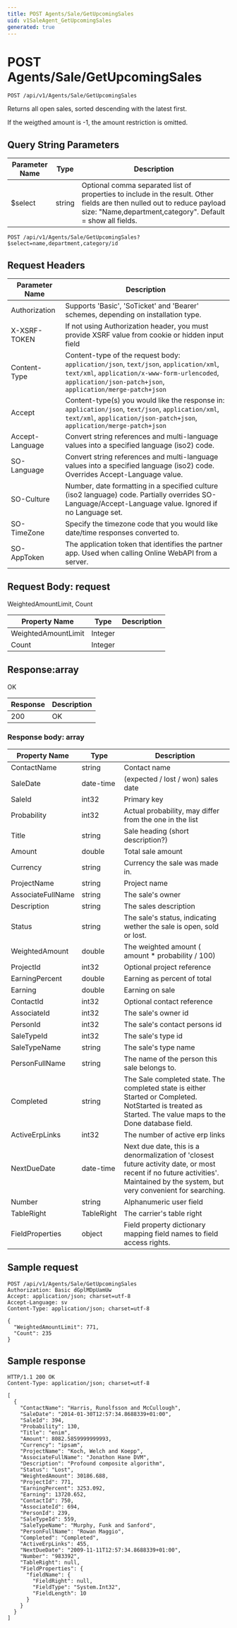 ```yaml
---
title: POST Agents/Sale/GetUpcomingSales
uid: v1SaleAgent_GetUpcomingSales
generated: true
---
```


# POST Agents/Sale/GetUpcomingSales

```http
POST /api/v1/Agents/Sale/GetUpcomingSales
```

Returns all open sales, sorted descending with the latest first.


If the weigthed amount is -1, the amount restriction is omitted.






## Query String Parameters

| Parameter Name | Type |  Description |
|----------------|------|--------------|
| $select | string |  Optional comma separated list of properties to include in the result. Other fields are then nulled out to reduce payload size: "Name,department,category". Default = show all fields. |

```http
POST /api/v1/Agents/Sale/GetUpcomingSales?$select=name,department,category/id
```


## Request Headers

| Parameter Name | Description |
|----------------|-------------|
| Authorization  | Supports 'Basic', 'SoTicket' and 'Bearer' schemes, depending on installation type. |
| X-XSRF-TOKEN   | If not using Authorization header, you must provide XSRF value from cookie or hidden input field |
| Content-Type | Content-type of the request body: `application/json`, `text/json`, `application/xml`, `text/xml`, `application/x-www-form-urlencoded`, `application/json-patch+json`, `application/merge-patch+json` |
| Accept         | Content-type(s) you would like the response in: `application/json`, `text/json`, `application/xml`, `text/xml`, `application/json-patch+json`, `application/merge-patch+json` |
| Accept-Language | Convert string references and multi-language values into a specified language (iso2) code. |
| SO-Language | Convert string references and multi-language values into a specified language (iso2) code. Overrides Accept-Language value. |
| SO-Culture | Number, date formatting in a specified culture (iso2 language) code. Partially overrides SO-Language/Accept-Language value. Ignored if no Language set. |
| SO-TimeZone | Specify the timezone code that you would like date/time responses converted to. |
| SO-AppToken | The application token that identifies the partner app. Used when calling Online WebAPI from a server. |

## Request Body: request 

WeightedAmountLimit, Count 

| Property Name | Type |  Description |
|----------------|------|--------------|
| WeightedAmountLimit | Integer |  |
| Count | Integer |  |

## Response:array

OK

| Response | Description |
|----------------|-------------|
| 200 | OK |

### Response body: array

| Property Name | Type |  Description |
|----------------|------|--------------|
| ContactName | string | Contact name |
| SaleDate | date-time | (expected / lost / won) sales date |
| SaleId | int32 | Primary key |
| Probability | int32 | Actual probability, may differ from the one in the list |
| Title | string | Sale heading (short description?) |
| Amount | double | Total sale amount |
| Currency | string | Currency the sale was made in. |
| ProjectName | string | Project name |
| AssociateFullName | string | The sale's owner |
| Description | string | The sales description |
| Status | string | The sale's status, indicating wether the sale is open, sold or lost. |
| WeightedAmount | double | The weighted amount ( amount *  probability / 100) |
| ProjectId | int32 | Optional project reference |
| EarningPercent | double | Earning as percent of total |
| Earning | double | Earning on sale |
| ContactId | int32 | Optional contact reference |
| AssociateId | int32 | The sale's owner id |
| PersonId | int32 | The sale's contact persons id |
| SaleTypeId | int32 | The sale's type id |
| SaleTypeName | string | The sale's type name |
| PersonFullName | string | The name of the person this sale belongs to. |
| Completed | string | The Sale completed state. The completed state is either Started or Completed. NotStarted is treated as Started. The value maps to the Done database field. |
| ActiveErpLinks | int32 | The number of active erp links |
| NextDueDate | date-time | Next due date, this is a denormalization of 'closest future activity date, or most recent if no future activities'. Maintained by the system, but very convenient for searching. |
| Number | string | Alphanumeric user field |
| TableRight | TableRight | The carrier's table right |
| FieldProperties | object | Field property dictionary mapping field names to field access rights. |

## Sample request

```http!
POST /api/v1/Agents/Sale/GetUpcomingSales
Authorization: Basic dGplMDpUamUw
Accept: application/json; charset=utf-8
Accept-Language: sv
Content-Type: application/json; charset=utf-8

{
  "WeightedAmountLimit": 771,
  "Count": 235
}
```

## Sample response

```http_
HTTP/1.1 200 OK
Content-Type: application/json; charset=utf-8

[
  {
    "ContactName": "Harris, Runolfsson and McCullough",
    "SaleDate": "2014-01-30T12:57:34.8688339+01:00",
    "SaleId": 394,
    "Probability": 130,
    "Title": "enim",
    "Amount": 8082.5859999999993,
    "Currency": "ipsam",
    "ProjectName": "Koch, Welch and Koepp",
    "AssociateFullName": "Jonathon Hane DVM",
    "Description": "Profound composite algorithm",
    "Status": "Lost",
    "WeightedAmount": 30186.688,
    "ProjectId": 771,
    "EarningPercent": 3253.092,
    "Earning": 13720.652,
    "ContactId": 750,
    "AssociateId": 694,
    "PersonId": 239,
    "SaleTypeId": 559,
    "SaleTypeName": "Murphy, Funk and Sanford",
    "PersonFullName": "Rowan Maggio",
    "Completed": "Completed",
    "ActiveErpLinks": 455,
    "NextDueDate": "2009-11-11T12:57:34.8688339+01:00",
    "Number": "983392",
    "TableRight": null,
    "FieldProperties": {
      "fieldName": {
        "FieldRight": null,
        "FieldType": "System.Int32",
        "FieldLength": 10
      }
    }
  }
]
```
